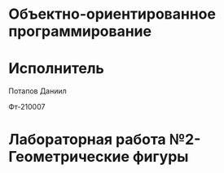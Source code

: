 # Объектно-ориентированное программирование
# Исполнитель
Потапов Даниил

Фт-210007
# Лабораторная работа №2-Геометрические фигуры
